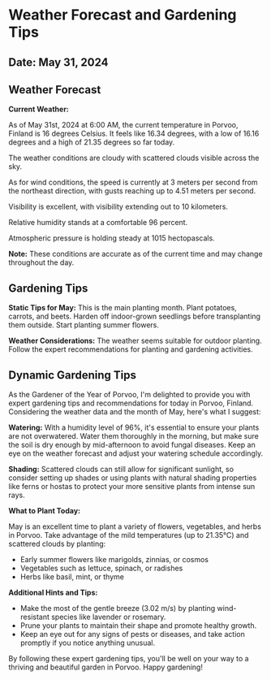 # Weather Forecast and Gardening Tips
## Date: May 31, 2024

## Weather Forecast
**Current Weather:**

As of May 31st, 2024 at 6:00 AM, the current temperature in Porvoo, Finland is 16 degrees Celsius. It feels like 16.34 degrees, with a low of 16.16 degrees and a high of 21.35 degrees so far today.

The weather conditions are cloudy with scattered clouds visible across the sky.

As for wind conditions, the speed is currently at 3 meters per second from the northeast direction, with gusts reaching up to 4.51 meters per second.

Visibility is excellent, with visibility extending out to 10 kilometers.

Relative humidity stands at a comfortable 96 percent.

Atmospheric pressure is holding steady at 1015 hectopascals.

**Note:** These conditions are accurate as of the current time and may change throughout the day.
## Gardening Tips
**Static Tips for May:**
This is the main planting month. Plant potatoes, carrots, and beets. Harden off indoor-grown seedlings before transplanting them outside. Start planting summer flowers.

**Weather Considerations:**
The weather seems suitable for outdoor planting. Follow the expert recommendations for planting and gardening activities.
## Dynamic Gardening Tips
As the Gardener of the Year of Porvoo, I'm delighted to provide you with expert gardening tips and recommendations for today in Porvoo, Finland. Considering the weather data and the month of May, here's what I suggest:

**Watering:** With a humidity level of 96%, it's essential to ensure your plants are not overwatered. Water them thoroughly in the morning, but make sure the soil is dry enough by mid-afternoon to avoid fungal diseases. Keep an eye on the weather forecast and adjust your watering schedule accordingly.

**Shading:** Scattered clouds can still allow for significant sunlight, so consider setting up shades or using plants with natural shading properties like ferns or hostas to protect your more sensitive plants from intense sun rays.

**What to Plant Today:**

May is an excellent time to plant a variety of flowers, vegetables, and herbs in Porvoo. Take advantage of the mild temperatures (up to 21.35°C) and scattered clouds by planting:

* Early summer flowers like marigolds, zinnias, or cosmos
* Vegetables such as lettuce, spinach, or radishes
* Herbs like basil, mint, or thyme

**Additional Hints and Tips:**

* Make the most of the gentle breeze (3.02 m/s) by planting wind-resistant species like lavender or rosemary.
* Prune your plants to maintain their shape and promote healthy growth.
* Keep an eye out for any signs of pests or diseases, and take action promptly if you notice anything unusual.

By following these expert gardening tips, you'll be well on your way to a thriving and beautiful garden in Porvoo. Happy gardening!